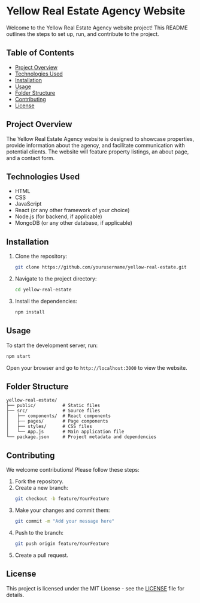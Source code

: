 # Yellow Real Estate Agency Website

Welcome to the Yellow Real Estate Agency website project! This README outlines the steps to set up, run, and contribute to the project.

## Table of Contents
- [Project Overview](#project-overview)
- [Technologies Used](#technologies-used)
- [Installation](#installation)
- [Usage](#usage)
- [Folder Structure](#folder-structure)
- [Contributing](#contributing)
- [License](#license)

## Project Overview
The Yellow Real Estate Agency website is designed to showcase properties, provide information about the agency, and facilitate communication with potential clients. The website will feature property listings, an about page, and a contact form.

## Technologies Used
- HTML
- CSS
- JavaScript
- React (or any other framework of your choice)
- Node.js (for backend, if applicable)
- MongoDB (or any other database, if applicable)

## Installation
1. Clone the repository:
   ```bash
   git clone https://github.com/yourusername/yellow-real-estate.git
   ```
2. Navigate to the project directory:
   ```bash
   cd yellow-real-estate
   ```
3. Install the dependencies:
   ```bash
   npm install
   ```

## Usage
To start the development server, run:
```bash
npm start
```
Open your browser and go to `http://localhost:3000` to view the website.

## Folder Structure
```
yellow-real-estate/
├── public/          # Static files
├── src/             # Source files
│   ├── components/  # React components
│   ├── pages/       # Page components
│   ├── styles/      # CSS files
│   └── App.js       # Main application file
└── package.json     # Project metadata and dependencies
```

## Contributing
We welcome contributions! Please follow these steps:
1. Fork the repository.
2. Create a new branch:
   ```bash
   git checkout -b feature/YourFeature
   ```
3. Make your changes and commit them:
   ```bash
   git commit -m "Add your message here"
   ```
4. Push to the branch:
   ```bash
   git push origin feature/YourFeature
   ```
5. Create a pull request.

## License
This project is licensed under the MIT License - see the [LICENSE](LICENSE) file for details.
